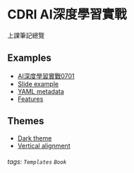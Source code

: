 # CDRI AI深度學習實戰

上課筆記總覽

Examples
---
- [AI深度學習實戰0701](/s/book-example)
- [Slide example](/s/slide-example)
- [YAML metadata](/s/yaml-metadata)
- [Features](/s/features)

Themes
---
- [Dark theme](/theme-dark?both)
- [Vertical alignment](/theme-vertical-writing?both)

###### tags: `Templates` `Book`
